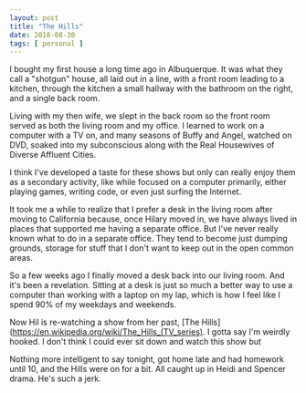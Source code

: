 ```yaml
---
layout: post
title: "The Hills"
date: 2018-08-30
tags: [ personal ]
---
```


I bought my first house a long time ago in Albuquerque. It was what they call
a "shotgun" house, all laid out in a line, with a front room leading to a
kitchen, through the kitchen a small hallway with the bathroom on the right,
and a single back room.

Living with my then wife, we slept in the back room so the front room served
as both the living room and my office. I learned to work on a computer with
a TV on, and many seasons of Buffy and Angel, watched on DVD, soaked into my
subconscious along with the Real Housewives of Diverse Affluent Cities.

I think I've developed a taste for these shows but only can really enjoy them
as a secondary activity, like while focused on a computer primarily, either
playing games, writing code, or even just surfing the Internet.

It took me a while to realize that I prefer a desk in the living room after
moving to California because, once Hilary moved in, we have always lived in
places that supported me having a separate office. But I've never really known
what to do in a separate office. They tend to become just dumping grounds,
storage for stuff that I don't want to keep out in the open common areas.

So a few weeks ago I finally moved a desk back into our living room. And it's
been a revelation. Sitting at a desk is just so much a better way to use a
computer than working with a laptop on my lap, which is how I feel like I spend
90% of my weekdays and weekends.

Now Hil is re-watching a show from her past,
[The Hills](https://en.wikipedia.org/wiki/The_Hills_(TV_series). I gotta say
I'm weirdly hooked. I don't think I could ever sit down and watch this show but

Nothing more intelligent to say tonight, got home late and had homework until
10, and the Hills were on for a bit. All caught up in Heidi and Spencer drama.
He's such a jerk.
